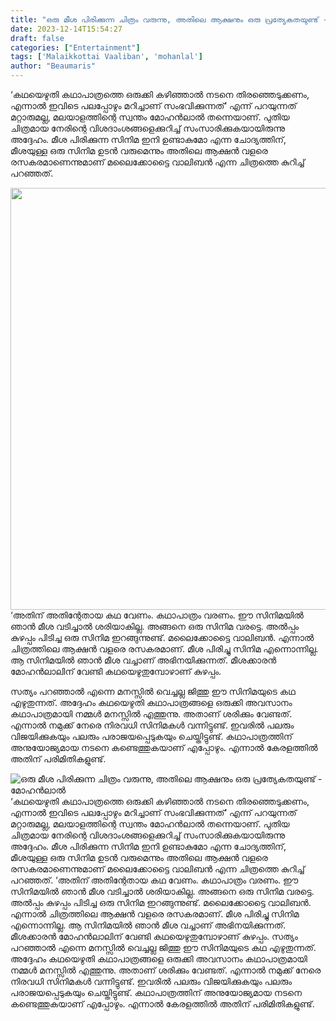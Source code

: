 ```yaml
---
title: "ഒരു മീശ പിരിക്കുന്ന ചിത്രം വരുന്നു, അതിലെ ആക്ഷനും ഒരു പ്രത്യേകതയുണ്ട് - മോഹൻലാൽ"
date: 2023-12-14T15:54:27
draft: false
categories: ["Entertainment"]
tags: ['Malaikkottai Vaaliban', 'mohanlal']
author: "Beaumaris"
---
```


‘കഥയെഴുതി കഥാപാത്രത്തെ ഒരുക്കി കഴിഞ്ഞാൽ നടനെ തിരഞ്ഞെടുക്കണം, എന്നാൽ ഇവിടെ പലപ്പോഴും മറിച്ചാണ് സംഭവിക്കുന്നത്’ എന്ന് പറയുന്നത് മറ്റാരുമല്ല, മലയാളത്തിന്റെ സ്വന്തം മോഹൻലാൽ തന്നെയാണ്. പുതിയ ചിത്രമായ നേരിന്റെ വിശദാംശങ്ങളെക്കുറിച്ച് സംസാരിക്കുകയായിരുന്നു അദ്ദേഹം. മീശ പിരിക്കുന്ന സിനിമ ഇനി ഉണ്ടാകുമോ എന്ന ചോദ്യത്തിന്, മീശയുള്ള ഒരു സിനിമ ഉടൻ വരുമെന്നും അതിലെ ആക്ഷൻ വളരെ രസകരമാണെന്നുമാണ് മലൈക്കോട്ടൈ വാലിബൻ എന്ന ചിത്രത്തെ കുറിച്ച് പറഞ്ഞത്.

<img class="size-full wp-image-434031 aligncenter" src="https://cdn.boolokam.com/articles/2023/12/QQDDFF.jpg" alt="" width="1200" height="675" />‘അതിന് അതിന്റേതായ കഥ വേണം. കഥാപാത്രം വരണം. ഈ സിനിമയിൽ ഞാൻ മീശ വടിച്ചാൽ ശരിയാകില്ല. അങ്ങനെ ഒരു സിനിമ വരട്ടെ. അൽപ്പം കുഴപ്പം പിടിച്ച ഒരു സിനിമ ഇറങ്ങുന്നുണ്ട്. മലൈക്കോട്ടൈ വാലിബൻ. എന്നാൽ ചിത്രത്തിലെ ആക്ഷൻ വളരെ രസകരമാണ്. മീശ പിരിച്ചു സിനിമ എന്നൊന്നില്ല. ആ സിനിമയിൽ ഞാൻ മീശ വച്ചാണ് അഭിനയിക്കുന്നത്. മീശക്കാരൻ മോഹൻലാലിന് വേണ്ടി കഥയെഴുതുമ്പോഴാണ് കുഴപ്പം.

സത്യം പറഞ്ഞാൽ എന്നെ മനസ്സിൽ വെച്ചല്ല ജിത്തു ഈ സിനിമയുടെ കഥ എഴുതുന്നത്. അദ്ദേഹം കഥയെഴുതി കഥാപാത്രങ്ങളെ ഒരുക്കി അവസാനം കഥാപാത്രമായി നമ്മൾ മനസ്സിൽ എത്തുന്നു.
അതാണ് ശരിക്കും വേണ്ടത്. എന്നാൽ നമുക്ക് നേരെ നിരവധി സിനിമകൾ വന്നിട്ടുണ്ട്. ഇവരിൽ പലരും വിജയിക്കുകയും പലരും പരാജയപ്പെടുകയും ചെയ്തിട്ടുണ്ട്. കഥാപാത്രത്തിന് അനുയോജ്യമായ നടനെ കണ്ടെത്തുകയാണ് എപ്പോഴും. എന്നാൽ കേരളത്തിൽ അതിന് പരിമിതികളുണ്ട്.


![ഒരു മീശ പിരിക്കുന്ന ചിത്രം വരുന്നു, അതിലെ ആക്ഷനും ഒരു പ്രത്യേകതയുണ്ട് - മോഹൻലാൽ](https://cdn.boolokam.com/articles/2023/12/QQDDFF.jpg)‘കഥയെഴുതി കഥാപാത്രത്തെ ഒരുക്കി കഴിഞ്ഞാൽ നടനെ തിരഞ്ഞെടുക്കണം, എന്നാൽ ഇവിടെ പലപ്പോഴും മറിച്ചാണ് സംഭവിക്കുന്നത്’ എന്ന് പറയുന്നത് മറ്റാരുമല്ല, മലയാളത്തിന്റെ സ്വന്തം മോഹൻലാൽ തന്നെയാണ്. പുതിയ ചിത്രമായ നേരിന്റെ വിശദാംശങ്ങളെക്കുറിച്ച് സംസാരിക്കുകയായിരുന്നു അദ്ദേഹം. മീശ പിരിക്കുന്ന സിനിമ ഇനി ഉണ്ടാകുമോ എന്ന ചോദ്യത്തിന്, മീശയുള്ള ഒരു സിനിമ ഉടൻ വരുമെന്നും അതിലെ ആക്ഷൻ വളരെ രസകരമാണെന്നുമാണ് മലൈക്കോട്ടൈ വാലിബൻ എന്ന ചിത്രത്തെ കുറിച്ച് പറഞ്ഞത്. ‘അതിന് അതിന്റേതായ കഥ വേണം. കഥാപാത്രം വരണം. ഈ സിനിമയിൽ ഞാൻ മീശ വടിച്ചാൽ ശരിയാകില്ല. അങ്ങനെ ഒരു സിനിമ വരട്ടെ. അൽപ്പം കുഴപ്പം പിടിച്ച ഒരു സിനിമ ഇറങ്ങുന്നുണ്ട്. മലൈക്കോട്ടൈ വാലിബൻ. എന്നാൽ ചിത്രത്തിലെ ആക്ഷൻ വളരെ രസകരമാണ്. മീശ പിരിച്ചു സിനിമ എന്നൊന്നില്ല. ആ സിനിമയിൽ ഞാൻ മീശ വച്ചാണ് അഭിനയിക്കുന്നത്. മീശക്കാരൻ മോഹൻലാലിന് വേണ്ടി കഥയെഴുതുമ്പോഴാണ് കുഴപ്പം. സത്യം പറഞ്ഞാൽ എന്നെ മനസ്സിൽ വെച്ചല്ല ജിത്തു ഈ സിനിമയുടെ കഥ എഴുതുന്നത്. അദ്ദേഹം കഥയെഴുതി കഥാപാത്രങ്ങളെ ഒരുക്കി അവസാനം കഥാപാത്രമായി നമ്മൾ മനസ്സിൽ എത്തുന്നു. അതാണ് ശരിക്കും വേണ്ടത്. എന്നാൽ നമുക്ക് നേരെ നിരവധി സിനിമകൾ വന്നിട്ടുണ്ട്. ഇവരിൽ പലരും വിജയിക്കുകയും പലരും പരാജയപ്പെടുകയും ചെയ്തിട്ടുണ്ട്. കഥാപാത്രത്തിന് അനുയോജ്യമായ നടനെ കണ്ടെത്തുകയാണ് എപ്പോഴും. എന്നാൽ കേരളത്തിൽ അതിന് പരിമിതികളുണ്ട്.
